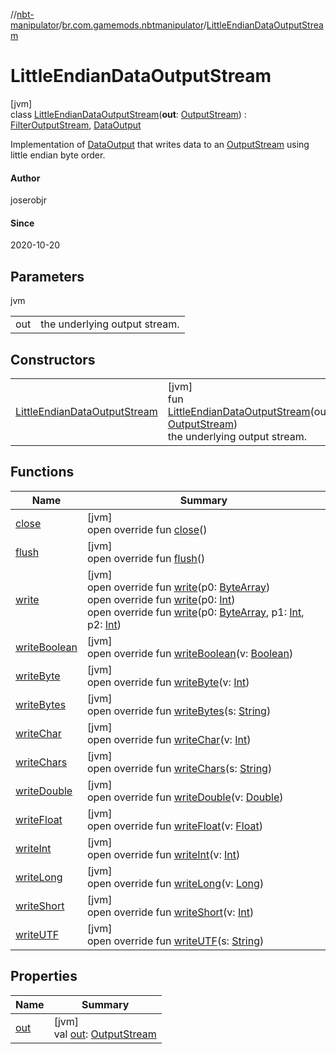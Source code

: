 //[nbt-manipulator](../../../index.md)/[br.com.gamemods.nbtmanipulator](../index.md)/[LittleEndianDataOutputStream](index.md)

# LittleEndianDataOutputStream

[jvm]\
class [LittleEndianDataOutputStream](index.md)(**out**: [OutputStream](https://docs.oracle.com/javase/8/docs/api/java/io/OutputStream.html)) : [FilterOutputStream](https://docs.oracle.com/javase/8/docs/api/java/io/FilterOutputStream.html), [DataOutput](https://docs.oracle.com/javase/8/docs/api/java/io/DataOutput.html)

Implementation of [DataOutput](https://docs.oracle.com/javase/8/docs/api/java/io/DataOutput.html) that writes data to an [OutputStream](https://docs.oracle.com/javase/8/docs/api/java/io/OutputStream.html) using little endian byte order.

#### Author

joserobjr

#### Since

2020-10-20

## Parameters

jvm

| | |
|---|---|
| out | the underlying output stream. |

## Constructors

| | |
|---|---|
| [LittleEndianDataOutputStream](-little-endian-data-output-stream.md) | [jvm]<br>fun [LittleEndianDataOutputStream](-little-endian-data-output-stream.md)(out: [OutputStream](https://docs.oracle.com/javase/8/docs/api/java/io/OutputStream.html))<br>the underlying output stream. |

## Functions

| Name | Summary |
|---|---|
| [close](index.md#610912670%2FFunctions%2F-1216412040) | [jvm]<br>open override fun [close](index.md#610912670%2FFunctions%2F-1216412040)() |
| [flush](index.md#-790498798%2FFunctions%2F-1216412040) | [jvm]<br>open override fun [flush](index.md#-790498798%2FFunctions%2F-1216412040)() |
| [write](index.md#662851507%2FFunctions%2F-1216412040) | [jvm]<br>open override fun [write](index.md#662851507%2FFunctions%2F-1216412040)(p0: [ByteArray](https://kotlinlang.org/api/latest/jvm/stdlib/kotlin/-byte-array/index.html))<br>open override fun [write](index.md#-102524299%2FFunctions%2F-1216412040)(p0: [Int](https://kotlinlang.org/api/latest/jvm/stdlib/kotlin/-int/index.html))<br>open override fun [write](index.md#1030761299%2FFunctions%2F-1216412040)(p0: [ByteArray](https://kotlinlang.org/api/latest/jvm/stdlib/kotlin/-byte-array/index.html), p1: [Int](https://kotlinlang.org/api/latest/jvm/stdlib/kotlin/-int/index.html), p2: [Int](https://kotlinlang.org/api/latest/jvm/stdlib/kotlin/-int/index.html)) |
| [writeBoolean](write-boolean.md) | [jvm]<br>open override fun [writeBoolean](write-boolean.md)(v: [Boolean](https://kotlinlang.org/api/latest/jvm/stdlib/kotlin/-boolean/index.html)) |
| [writeByte](write-byte.md) | [jvm]<br>open override fun [writeByte](write-byte.md)(v: [Int](https://kotlinlang.org/api/latest/jvm/stdlib/kotlin/-int/index.html)) |
| [writeBytes](write-bytes.md) | [jvm]<br>open override fun [writeBytes](write-bytes.md)(s: [String](https://kotlinlang.org/api/latest/jvm/stdlib/kotlin/-string/index.html)) |
| [writeChar](write-char.md) | [jvm]<br>open override fun [writeChar](write-char.md)(v: [Int](https://kotlinlang.org/api/latest/jvm/stdlib/kotlin/-int/index.html)) |
| [writeChars](write-chars.md) | [jvm]<br>open override fun [writeChars](write-chars.md)(s: [String](https://kotlinlang.org/api/latest/jvm/stdlib/kotlin/-string/index.html)) |
| [writeDouble](write-double.md) | [jvm]<br>open override fun [writeDouble](write-double.md)(v: [Double](https://kotlinlang.org/api/latest/jvm/stdlib/kotlin/-double/index.html)) |
| [writeFloat](write-float.md) | [jvm]<br>open override fun [writeFloat](write-float.md)(v: [Float](https://kotlinlang.org/api/latest/jvm/stdlib/kotlin/-float/index.html)) |
| [writeInt](write-int.md) | [jvm]<br>open override fun [writeInt](write-int.md)(v: [Int](https://kotlinlang.org/api/latest/jvm/stdlib/kotlin/-int/index.html)) |
| [writeLong](write-long.md) | [jvm]<br>open override fun [writeLong](write-long.md)(v: [Long](https://kotlinlang.org/api/latest/jvm/stdlib/kotlin/-long/index.html)) |
| [writeShort](write-short.md) | [jvm]<br>open override fun [writeShort](write-short.md)(v: [Int](https://kotlinlang.org/api/latest/jvm/stdlib/kotlin/-int/index.html)) |
| [writeUTF](write-u-t-f.md) | [jvm]<br>open override fun [writeUTF](write-u-t-f.md)(s: [String](https://kotlinlang.org/api/latest/jvm/stdlib/kotlin/-string/index.html)) |

## Properties

| Name | Summary |
|---|---|
| [out](index.md#-1503055231%2FProperties%2F-1216412040) | [jvm]<br>val [out](index.md#-1503055231%2FProperties%2F-1216412040): [OutputStream](https://docs.oracle.com/javase/8/docs/api/java/io/OutputStream.html) |
